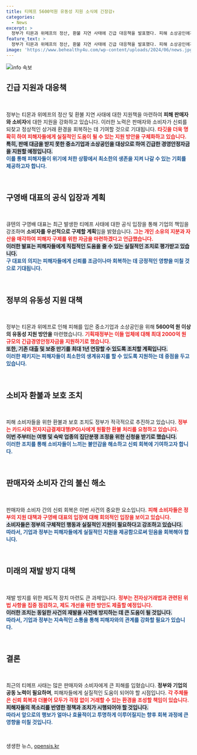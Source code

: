 ```yaml
---
title: 티메프 5600억원 유동성 지원 소식에 긴장감↑
categories:
  - News
excerpt: >
  정부가 티몬과 위메프의 정산, 환불 지연 사태에 긴급 대응책을 발표했다. 피해 소상공인에게 5600억원 지원과 구 대표는 개인 자산 처분 언급, 소비자 불신 여전. 신속한 개선이 필요하다!
feature_text: >
  정부가 티몬과 위메프의 정산, 환불 지연 사태에 긴급 대응책을 발표했다. 피해 소상공인에게 5600억원 지원과 구 대표는 개인 자산 처분 언급, 소비자 불신 여전. 신속한 개선이 필요하다!
image: 'https://www.behealthy4u.com/wp-content/uploads/2024/06/news.jpg'
---
```


<p><img src="https://www.behealthy4u.com/wp-content/uploads/2024/06/news.jpg" alt="info 속보" /></p>

<h2 data-ke-size="size26">긴급 지원과 대응책</h2>  

<p data-ke-size="size16">&nbsp;</p>  

<p>정부는 티몬과 위메프의 정산 및 환불 지연 사태에 대한 지원책을 마련하여 <strong>피해 판매자와 소비자</strong>에 대한 지원을 강화하고 있습니다. 이러한 노력은 판매자와 소비자가 신뢰를 되찾고 정상적인 상거래 환경을 회복하는 데 기여할 것으로 기대됩니다. <b><span style="color: #ee2323;">타깃을 더욱 명확히 하여 피해자들에게 실질적인 도움이 될 수 있는 지원 방안을 구체화하고 있습니다.</span></b><br />
<b><span style="background-color: #21538527;">특히, 판매 대금을 받지 못한 중소기업과 소상공인을 대상으로 하여 긴급한 경영안정자금을 지원할 예정입니다.</span></b><br />
<b><span style="color: #1a5490;">이를 통해 피해자들이 위기에 처한 상황에서 최소한의 생존을 지켜 나갈 수 있는 기회를 제공하고자 합니다.</span></b>  </p>

<p data-ke-size="size16">&nbsp;</p>  

<h2 data-ke-size="size26">구영배 대표의 공식 입장과 계획</h2>  

<p data-ke-size="size16">&nbsp;</p>  

<p>큐텐의 구영배 대표는 최근 발생한 티메프 사태에 대한 공식 입장을 통해 기업의 책임을 강조하며 <strong>소비자를 우선적으로 구제할 계획</strong>임을 밝혔습니다. <b><span style="color: #ee2323;">그는 개인 소유의 지분과 자산을 매각하여 피해자 구제를 위한 자금을 마련하겠다고 언급했습니다.</span></b><br />
<b><span style="background-color: #21538527;">이러한 발표는 피해자들에게 직접적인 도움을 줄 수 있는 실질적인 조치로 평가받고 있습니다.</span></b><br />
<b><span style="color: #1a5490;">구 대표의 의지는 피해자들에게 신뢰를 조금이나마 회복하는 데 긍정적인 영향을 미칠 것으로 기대됩니다.</span></b>  </p>

<p data-ke-size="size16">&nbsp;</p>  

<h2 data-ke-size="size26">정부의 유동성 지원 대책</h2>  

<p data-ke-size="size16">&nbsp;</p>  

<p>정부는 티몬과 위메프로 인해 피해를 입은 중소기업과 소상공인을 위해 <strong>5600억 원 이상의 유동성 지원 방안을</strong> 마련했습니다. <b><span style="color: #ee2323;">기획재정부는 이들 업체에 대해 최대 2000억 원 규모의 긴급경영안정자금을 지원하기로 했습니다.</span></b><br />
<b><span style="background-color: #21538527;">또한, 기존 대출 및 보증 만기를 최대 1년 연장할 수 있도록 조치할 계획입니다.</span></b><br />
<b><span style="color: #1a5490;">이러한 패키지는 피해자들이 최소한의 생계유지를 할 수 있도록 지원하는 데 중점을 두고 있습니다.</span></b>  </p>

<p data-ke-size="size16">&nbsp;</p>  

<h2 data-ke-size="size26">소비자 환불과 보호 조치</h2>  

<p data-ke-size="size16">&nbsp;</p>  

<p>피해 소비자들을 위한 환불과 보호 조치도 정부가 적극적으로 추진하고 있습니다. <b><span style="color: #ee2323;">정부는 카드사와 전자지급결제대행(PG)사에게 원활한 환불 처리를 요청하고 있습니다.</span></b><br />
<b><span style="background-color: #21538527;">이번 주부터는 여행 및 숙박 업종의 집단분쟁 조정을 위한 신청을 받기로 했습니다.</span></b><br />
<b><span style="color: #1a5490;">이러한 조치를 통해 소비자들이 느끼는 불안감을 해소하고 신뢰 회복에 기여하고자 합니다.</span></b>  </p>

<p data-ke-size="size16">&nbsp;</p>  

<h2 data-ke-size="size26">판매자와 소비자 간의 불신 해소</h2>  

<p data-ke-size="size16">&nbsp;</p>  

<p>판매자와 소비자 간의 신뢰 회복은 이번 사건의 중요한 요소입니다. <b><span style="color: #ee2323;">피해 소비자들은 정부의 지원 대책과 구영배 대표의 입장에 대해 회의적인 입장을 보이고 있습니다.</span></b><br />
<b><span style="background-color: #21538527;">소비자들은 정부의 구체적인 행동과 실질적인 지원이 필요하다고 강조하고 있습니다.</span></b><br />
<b><span style="color: #1a5490;">따라서, 기업과 정부는 피해자들에게 실질적인 지원을 제공함으로써 믿음을 회복해야 합니다.</span></b>  </p>

<p data-ke-size="size16">&nbsp;</p>  

<h2 data-ke-size="size26">미래의 재발 방지 대책</h2>  

<p data-ke-size="size16">&nbsp;</p>  

<p>재발 방지를 위한 제도적 장치 마련도 큰 과제입니다. <b><span style="color: #ee2323;">정부는 전자상거래법과 관련된 위법 사항을 집중 점검하고, 제도 개선을 위한 방안도 제출할 예정입니다.</span></b><br />
<b><span style="background-color: #21538527;">이러한 조치는 동일한 사건의 재발을 사전에 방지하는 데 큰 도움이 될 것입니다.</span></b><br />
<b><span style="color: #1a5490;">따라서, 기업과 정부는 지속적인 소통을 통해 피해자와의 관계를 강화할 필요가 있습니다.</span></b>  </p>

<p data-ke-size="size16">&nbsp;</p>  

<h2 data-ke-size="size26">결론</h2>  

<p data-ke-size="size16">&nbsp;</p>  

<p>최근의 티메프 사태는 많은 판매자와 소비자에게 큰 피해를 입혔습니다. <strong>정부와 기업의 공동 노력이 필요하며</strong>, 피해자들에게 실질적인 도움이 되어야 할 시점입니다. <b><span style="color: #ee2323;">각 주체들은 신뢰 회복과 더불어 모두가 걱정 없이 거래할 수 있는 환경을 조성할 책임이 있습니다.</span></b><br />
<b><span style="background-color: #21538527;">피해자들의 목소리를 반영한 정책과 조치가 시행되어야 할 것입니다.</span></b><br />
<b><span style="color: #1a5490;">따라서 앞으로의 행보가 얼마나 효율적이고 투명하게 이루어질지는 향후 회복 과정에 큰 영향을 미칠 것입니다.</span></b>  </p>

<p data-ke-size="size16">&nbsp;</p>  
생생한 뉴스, <a href="https://opensis.kr" rel="dofollow">opensis.kr</a>


